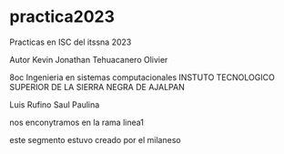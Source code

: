 # practica2023
Practicas en ISC del itssna 2023

Autor Kevin Jonathan Tehuacanero Olivier

8oc Ingenieria en sistemas computacionales
INSTUTO TECNOLOGICO SUPERIOR DE LA SIERRA NEGRA DE AJALPAN

Luis 
Rufino
Saul
Paulina

nos enconytramos en la rama linea1 

este segmento estuvo creado por el milaneso